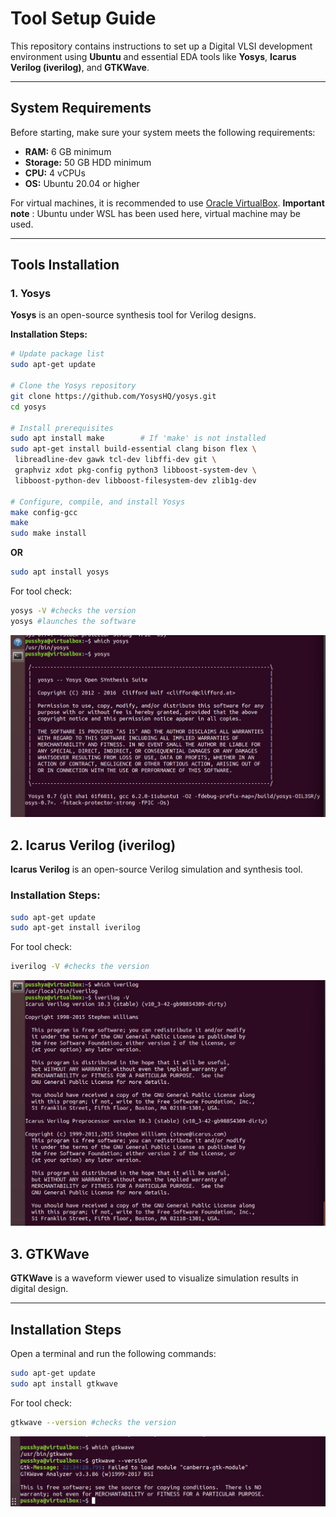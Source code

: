 # Tool Setup Guide

This repository contains instructions to set up a Digital VLSI development environment using **Ubuntu** and essential EDA tools like **Yosys**, **Icarus Verilog (iverilog)**, and **GTKWave**.

---

## System Requirements

Before starting, make sure your system meets the following requirements:

- **RAM:** 6 GB minimum  
- **Storage:** 50 GB HDD minimum  
- **CPU:** 4 vCPUs  
- **OS:** Ubuntu 20.04 or higher  

For virtual machines, it is recommended to use [Oracle VirtualBox](https://www.virtualbox.org/wiki/Downloads).
**Important note** : Ubuntu under WSL has been used here, virtual machine may be used.

---

## Tools Installation

### 1. Yosys

**Yosys** is an open-source synthesis tool for Verilog designs.  

**Installation Steps:**

```bash
# Update package list
sudo apt-get update

# Clone the Yosys repository
git clone https://github.com/YosysHQ/yosys.git
cd yosys

# Install prerequisites
sudo apt install make        # If 'make' is not installed
sudo apt-get install build-essential clang bison flex \
 libreadline-dev gawk tcl-dev libffi-dev git \
 graphviz xdot pkg-config python3 libboost-system-dev \
 libboost-python-dev libboost-filesystem-dev zlib1g-dev

# Configure, compile, and install Yosys
make config-gcc
make
sudo make install
```
**OR**

```bash
sudo apt install yosys
```
For tool check: 

```bash
yosys -V #checks the version
yosys #launches the software
```
![yosys tool check](images/yosys_confirm.png)

## 2. Icarus Verilog (iverilog)

**Icarus Verilog** is an open-source Verilog simulation and synthesis tool.  

### Installation Steps:

```bash
sudo apt-get update
sudo apt-get install iverilog
```
For tool check: 

```bash
iverilog -V #checks the version
```
![iverilog tool check](images/iverilog_confirm.png)

## 3. GTKWave

**GTKWave** is a waveform viewer used to visualize simulation results in digital design.

---

## Installation Steps

Open a terminal and run the following commands:

```bash
sudo apt-get update
sudo apt install gtkwave
```
For tool check: 

```bash
gtkwave --version #checks the version
```
![gtkwave tool check](images/gtk_confirm.png)

